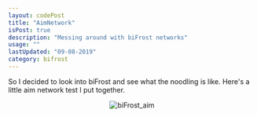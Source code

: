 ```yaml
---
layout: codePost
title: "AimNetwork"
isPost: true
description: "Messing around with biFrost networks"
usage: ""
lastUpdated: "09-08-2019"
category: bifrost
---
```

So I decided to look into biFrost and see what the noodling is like.
Here's a little aim network test I put together.

<center><img src="http://anim83d.com/images/examples/biFrost_aim.png" alt="biFrost_aim"></center>

